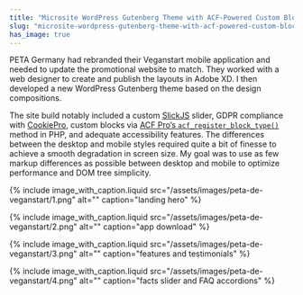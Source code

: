 ```yaml
---
title: "Microsite WordPress Gutenberg Theme with ACF-Powered Custom Blocks"
slug: "microsite-wordpress-gutenberg-theme-with-acf-powered-custom-blocks"
has_image: true
---
```


PETA Germany had rebranded their Veganstart mobile application and needed to update the promotional website to match. They worked with a web designer to create and publish the layouts in Adobe XD. I then developed a new WordPress Gutenberg theme based on the design compositions.

The site build notably included a custom <a href="https://kenwheeler.github.io/slick/" target="_blank" rel="noreferrer noopener">SlickJS</a> slider, GDPR compliance with <a href="https://www.cookiepro.com/" target="_blank" rel="noreferrer noopener">CookiePro</a>, custom blocks via <a href="https://www.advancedcustomfields.com/resources/acf_register_block_type/" target="_blank" rel="noreferrer noopener">ACF Pro&#8217;s `acf_register_block_type()`</a> method in PHP, and adequate accessibility features. The differences between the desktop and mobile styles required quite a bit of finesse to achieve a smooth degradation in screen size. My goal was to use as few markup differences as possible between desktop and mobile to optimize performance and DOM tree simplicity.

{% include image_with_caption.liquid
   src="/assets/images/peta-de-veganstart/1.png"
   alt=""
   caption="landing hero" %}

{% include image_with_caption.liquid
   src="/assets/images/peta-de-veganstart/2.png"
   alt=""
   caption="app download" %}

{% include image_with_caption.liquid
   src="/assets/images/peta-de-veganstart/3.png"
   alt=""
   caption="features and testimonials" %}

{% include image_with_caption.liquid
   src="/assets/images/peta-de-veganstart/4.png"
   alt=""
   caption="facts slider and FAQ accordions" %}
